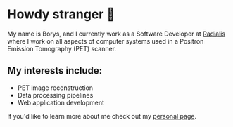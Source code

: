 # Howdy stranger 👋

My name is Borys, and I currently work as a Software Developer at [Radialis](https://radialis.com) where I work on all aspects of computer systems used in a Positron Emission Tomography (PET) scanner.

## My interests include:
- PET image reconstruction
- Data processing pipelines
- Web application development

If you'd like to learn more about me check out my [personal page](https://boryskomarov.com).




